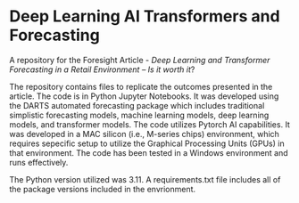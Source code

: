 # Deep Learning AI Transformers and Forecasting
A repository for the Foresight Article - _Deep Learning and Transformer Forecasting in a Retail Environment – Is it worth it_?

The repository contains files to replicate the outcomes presented in the article. The code is in Python Jupyter Notebooks. 
It was developed using the DARTS automated forecasting package which includes traditional simplistic forecasting models, 
machine learning models, deep learning models, and transformer models. The code utilizes Pytorch AI capabilities. It
was developed in a MAC silicon (i.e., M-series chips) environment, which requires sepecific setup to utilize the 
Graphical Processing Units (GPUs) in that environment. The code has been tested in a Windows environment and runs effectively.

The Python version utilized was 3.11. A requirements.txt file includes all of the package versions included in the
envrionment. 
